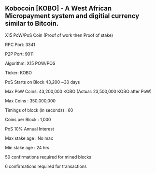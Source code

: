 ## Kobocoin [KOBO] - A West African Micropayment system and digitial currency similar to Bitcoin.

X15 PoW/PoS Coin (Proof of work then Proof of stake)

RPC Port: 3341

P2P Port: 9011

Algorithm: X15 POW/POS

Ticker: KOBO

PoS Starts on Block 43,200 ~30 days

Max PoW Coins: 43,200,000 KOBO
(Actual: 23,500,000 KOBO after PoW)

Max Coins : 350,000,000

Timings of block (in seconds) : 60

Coins per Block  : 1,000

PoS 10% Annual Interest

Max stake age : No max

Min stake age : 24 hrs

50 confirmations required for mined blocks

6 confirmations required for transactions

